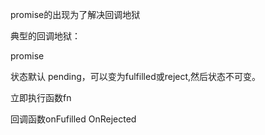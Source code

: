 promise的出现为了解决回调地狱


典型的回调地狱：


promise

状态默认 pending，可以变为fulfilled或reject,然后状态不可变。

立即执行函数fn

回调函数onFufilled OnRejected

